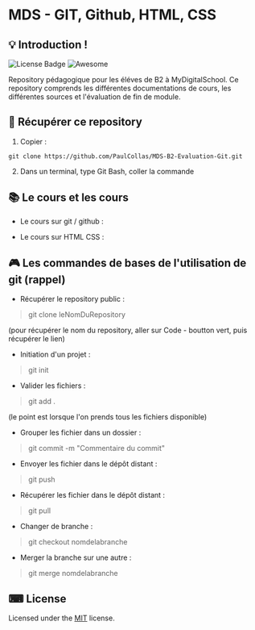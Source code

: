 
# MDS - GIT, Github, HTML, CSS


## 💡 Introduction !

![License Badge](https://img.shields.io/badge/license-MIT-green) 
![Awesome](https://cdn.rawgit.com/sindresorhus/awesome/d7305f38d29fed78fa85652e3a63e154dd8e8829/media/badge.svg)


Repository pédagogique pour les éléves de B2 à MyDigitalSchool.
Ce repository comprends les différentes documentations de cours, les différentes sources et l'évaluation de fin de module.
## 🎈 Récupérer ce repository

1. Copier :

`git clone https://github.com/PaulCollas/MDS-B2-Evaluation-Git.git` 

2. Dans un terminal, type Git Bash, coller la commande

## 📚 Le cours et les cours 

- Le cours sur git / github :


- Le cours sur HTML CSS : 


## 🎮 Les commandes de bases de l'utilisation de git (rappel)

- Récupérer le repository public :

> git clone leNomDuRepository

(pour récupérer le nom du repository, aller sur Code - boutton vert, puis récupérer le lien)

- Initiation d'un projet :

> git init

- Valider les fichiers :

> git add . 

(le point est lorsque l'on prends tous les fichiers disponible)

- Grouper les fichier dans un dossier :

> git commit -m "Commentaire du commit"

- Envoyer les fichier dans le dépôt distant :

> git push

- Récupérer les fichier dans le dépôt distant :

> git pull

- Changer de branche :

> git checkout nomdelabranche

- Merger la branche sur une autre :

> git merge nomdelabranche


## ⌨ License
  
Licensed under the [MIT](LICENSE) license.









